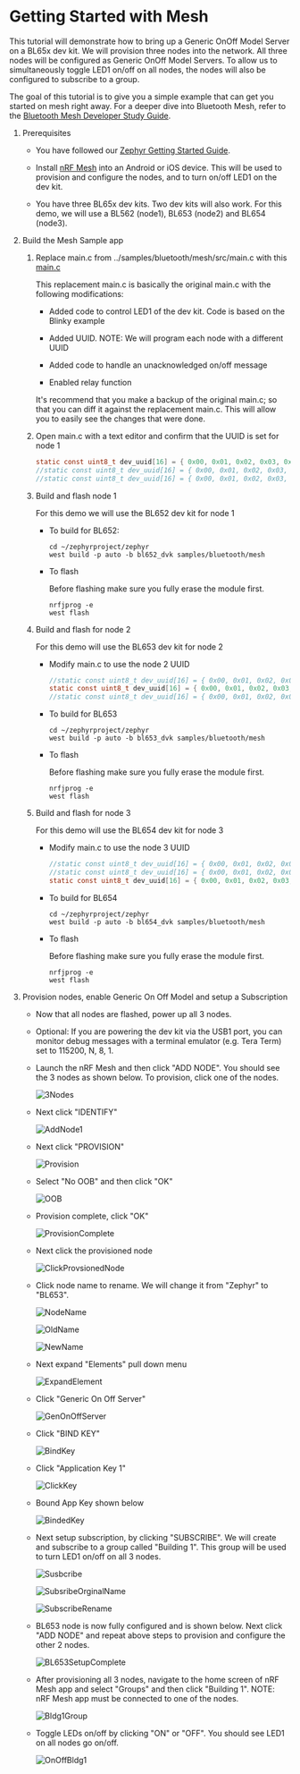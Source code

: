 # Getting Started with Mesh

This tutorial will demonstrate how to bring up a Generic OnOff Model Server on a BL65x dev kit. We will provision three nodes into the network. All three nodes will be configured as Generic OnOff Model Servers. To allow us to simultaneously toggle LED1 on/off on all nodes, the nodes will also be configured to subscribe to a group.

The goal of this tutorial is to give you a simple example that can get you started on mesh right away. For a deeper dive into Bluetooth Mesh,  refer to the [Bluetooth Mesh Developer Study Guide](https://www.bluetooth.com/blog/bluetooth-mesh-developer-study-guide-v2-0/). 



1. Prerequisites

   - You have followed our [Zephyr Getting Started Guide](ubuntu.md).

   - Install [nRF Mesh](https://www.nordicsemi.com/Software-and-tools/Development-Tools/nRF-Mesh) into an Android or iOS device. This will be used to provision and configure the nodes, and to turn on/off LED1 on the dev kit.

   - You have three BL65x dev kits. Two dev kits will also work. For this demo, we will use a BL562 (node1), BL653 (node2) and BL654 (node3). 

     

2. Build the Mesh Sample app

   1. Replace main.c from ../samples/bluetooth/mesh/src/main.c with this [main.c](../src/mesh/main.c)

      This replacement main.c is basically the original main.c with the following modifications:

      - Added code to control LED1 of the dev kit. Code is based on the Blinky example

      - Added UUID. NOTE: We will program each node with a different UUID

      - Added code to handle an unacknowledged on/off message
      - Enabled relay function

      It's recommend that you make a backup of the original main.c; so that you can diff it against the replacement main.c. This will allow you to easily see the changes that were done.

   2. Open main.c with a text editor and confirm that the UUID is set for node 1

      ```c
      static const uint8_t dev_uuid[16] = { 0x00, 0x01, 0x02, 0x03, 0x04, 0x05, 0x06, 0x07, 0x08,0x09, 0x0A, 0x0B, 0x0C, 0x0D, 0x0E, 0x01 }; //use for node 1
      //static const uint8_t dev_uuid[16] = { 0x00, 0x01, 0x02, 0x03, 0x04, 0x05, 0x06, 0x07, 0x08,0x09, 0x0A, 0x0B, 0x0C, 0x0D, 0x0E, 0x02 }; //use for node 2
      //static const uint8_t dev_uuid[16] = { 0x00, 0x01, 0x02, 0x03, 0x04, 0x05, 0x06, 0x07, 0x08,0x09, 0x0A, 0x0B, 0x0C, 0x0D, 0x0E, 0x03 }; //use for node 3
      ```

      

   3. Build and flash node 1

      For this demo we will use the BL652 dev kit for node 1

      - To build for BL652:

        ```
        cd ~/zephyrproject/zephyr
        west build -p auto -b bl652_dvk samples/bluetooth/mesh 
        ```

      - To flash

        Before flashing make sure you fully erase the module first. 
        
        ```
        nrfjprog -e
        west flash
        ```
        

   4. Build and flash for node 2

      For this demo will use the BL653 dev kit for node 2

      - Modify main.c to use the node 2 UUID

        ```c
        //static const uint8_t dev_uuid[16] = { 0x00, 0x01, 0x02, 0x03, 0x04, 0x05, 0x06, 0x07, 0x08,0x09, 0x0A, 0x0B, 0x0C, 0x0D, 0x0E, 0x01 }; //use for node 1
        static const uint8_t dev_uuid[16] = { 0x00, 0x01, 0x02, 0x03, 0x04, 0x05, 0x06, 0x07, 0x08,0x09, 0x0A, 0x0B, 0x0C, 0x0D, 0x0E, 0x02 }; //use for node 2
        //static const uint8_t dev_uuid[16] = { 0x00, 0x01, 0x02, 0x03, 0x04, 0x05, 0x06, 0x07, 0x08,0x09, 0x0A, 0x0B, 0x0C, 0x0D, 0x0E, 0x03 }; //use for node 3
        ```

        

      - To build for BL653

        ```
        cd ~/zephyrproject/zephyr
        west build -p auto -b bl653_dvk samples/bluetooth/mesh 
        ```

      - To flash

        Before flashing make sure you fully erase the module first. 
        
        ```
        nrfjprog -e
        west flash
        ```

   5. Build and flash for node 3

      For this demo will use the BL654 dev kit for node 3

      - Modify main.c to use the node 3 UUID

        ```c
        //static const uint8_t dev_uuid[16] = { 0x00, 0x01, 0x02, 0x03, 0x04, 0x05, 0x06, 0x07, 0x08,0x09, 0x0A, 0x0B, 0x0C, 0x0D, 0x0E, 0x01 }; //use for node 1
        //static const uint8_t dev_uuid[16] = { 0x00, 0x01, 0x02, 0x03, 0x04, 0x05, 0x06, 0x07, 0x08,0x09, 0x0A, 0x0B, 0x0C, 0x0D, 0x0E, 0x02 }; //use for node 2
        static const uint8_t dev_uuid[16] = { 0x00, 0x01, 0x02, 0x03, 0x04, 0x05, 0x06, 0x07, 0x08,0x09, 0x0A, 0x0B, 0x0C, 0x0D, 0x0E, 0x03 }; //use for node 3
        ```

        

      - To build for BL654

        ```
        cd ~/zephyrproject/zephyr
        west build -p auto -b bl654_dvk samples/bluetooth/mesh 
        ```

      - To flash

        Before flashing make sure you fully erase the module first. 
        
        ```
        nrfjprog -e
        west flash
        ```

   

4. Provision nodes, enable Generic On Off Model  and setup a Subscription

   - Now that all nodes are flashed, power up all 3 nodes.
   
   - Optional: If you are powering the dev kit via the USB1 port, you can monitor debug messages with a terminal emulator (e.g. Tera Term) set to 115200, N, 8, 1. 
   
   - Launch the nRF Mesh and then click "ADD NODE". You should see the 3 nodes as shown below. To provision, click one of the nodes.
   
     ![3Nodes](../images/mesh/3Nodes.png)
   
     
   
   - Next click "IDENTIFY"
   
     ![AddNode1](../images/mesh/AddNode1.png)
   
     
   
   - Next click "PROVISION"
   
     ![Provision](../images/mesh/Provision.png)
   
     
   
   - Select "No OOB" and then click "OK"
   
     ![OOB](../images/mesh/OOB.png)
   
     
   
   - Provision complete, click "OK"
   
     ![ProvisionComplete](../images/mesh/ProvisionComplete.png)
   
     
   
   - Next click the provisioned node
   
     ![ClickProvsionedNode](../images/mesh/ClickProvsionedNode.png)
   
     
   
   - Click node name to rename. We will change it from "Zephyr" to "BL653".
   
     ![NodeName](../images/mesh/NodeName.png)
   
     
   
     ![OldName](../images/mesh/OldName.png)
   
     
	
     ![NewName](../images/mesh/NewName.png)
   
     
	
   - Next expand "Elements" pull down menu
   
     ![ExpandElement](../images/mesh/ExpandElement.png)
	
     
   
   - Click "Generic On Off Server"
   
     ![GenOnOffServer](../images/mesh/GenOnOffServer.png)
   
     
   
   - Click "BIND KEY"
   
     ![BindKey](../images/mesh/BindKey.png)
   
     
   
   - Click "Application Key 1"
   
     ![ClickKey](../images/mesh/ClickKey.png)
   
     
   
   - Bound App Key shown below
   
     ![BindedKey](../images/mesh/BoundKey.png)
   
     
   
   - Next setup subscription, by clicking "SUBSCRIBE". We will create and subscribe to a group called "Building 1". This group will be used to turn LED1 on/off on all 3 nodes.
   
     ![Susbcribe](../images/mesh/Susbcribe.png)
   
     ![SubsribeOrginalName](../images/mesh/SubsribeOrginalName.png)
   
     ![SubscribeRename](../images/mesh/SubscribeRename.png)
   
     
   
   - BL653 node is now fully configured and is shown below. Next click "ADD NODE" and repeat above steps to provision and configure the other 2 nodes.
   
     ![BL653SetupComplete](../images/mesh/BL653SetupComplete.png)
   
     
   
   - After provisioning all 3 nodes, navigate to the home screen of nRF Mesh app and select "Groups" and then click "Building 1". NOTE: nRF Mesh app must be connected to one of the nodes.
   
     ![Bldg1Group](../images/mesh/Bldg1Group.png)
   
     
   
   - Toggle LEDs on/off by clicking "ON" or "OFF". You should see LED1 on all nodes go on/off.
   
     ![OnOffBldg1](../images/mesh/OnOffBldg1.png)
   
     
